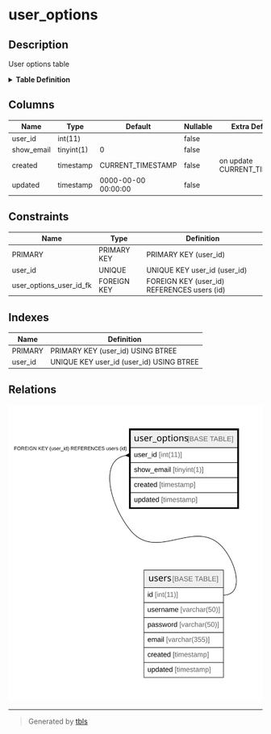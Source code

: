 # user_options

## Description

User options table

<details>
<summary><strong>Table Definition</strong></summary>

```sql
CREATE TABLE `user_options` (
  `user_id` int(11) NOT NULL,
  `show_email` tinyint(1) NOT NULL DEFAULT '0',
  `created` timestamp NOT NULL DEFAULT CURRENT_TIMESTAMP ON UPDATE CURRENT_TIMESTAMP,
  `updated` timestamp NOT NULL DEFAULT '0000-00-00 00:00:00',
  PRIMARY KEY (`user_id`),
  UNIQUE KEY `user_id` (`user_id`),
  CONSTRAINT `user_options_user_id_fk` FOREIGN KEY (`user_id`) REFERENCES `users` (`id`) ON DELETE CASCADE ON UPDATE NO ACTION
) ENGINE=InnoDB DEFAULT CHARSET=latin1 COMMENT='User options table'
```

</details>

## Columns

| Name | Type | Default | Nullable | Extra Definition | Children | Parents | Comment |
| ---- | ---- | ------- | -------- | ---------------- | -------- | ------- | ------- |
| user_id | int(11) |  | false |  |  | [users](users.md) |  |
| show_email | tinyint(1) | 0 | false |  |  |  |  |
| created | timestamp | CURRENT_TIMESTAMP | false | on update CURRENT_TIMESTAMP |  |  |  |
| updated | timestamp | 0000-00-00 00:00:00 | false |  |  |  |  |

## Constraints

| Name | Type | Definition |
| ---- | ---- | ---------- |
| PRIMARY | PRIMARY KEY | PRIMARY KEY (user_id) |
| user_id | UNIQUE | UNIQUE KEY user_id (user_id) |
| user_options_user_id_fk | FOREIGN KEY | FOREIGN KEY (user_id) REFERENCES users (id) |

## Indexes

| Name | Definition |
| ---- | ---------- |
| PRIMARY | PRIMARY KEY (user_id) USING BTREE |
| user_id | UNIQUE KEY user_id (user_id) USING BTREE |

## Relations

![er](user_options.svg)

---

> Generated by [tbls](https://github.com/k1LoW/tbls)

